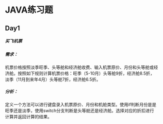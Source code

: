 # JAVA练习题

## Day1

##### 买飞机票

##### 需求：

机票价格按照淡季旺季、头等舱和经济舱收费、输入机票原价、月份和头等舱或经济舱。按照如下规则计算机票价格：旺季（5-10月）头等舱9折，经济舱8.5折，淡季（11月到来年4月）头等舱7折，经济舱6.5折。

##### 分析：

定义一个方法可以进行键盘录入机票原价、月份和机舱类型。使用if判断月份是是旺季还是淡季，使用switch分支判断是头等舱还是经济舱。选择对应的折扣进行计算并返回计算的结果。